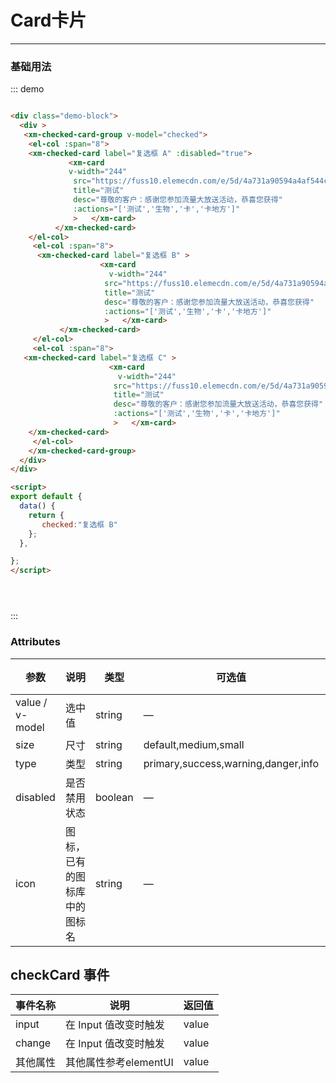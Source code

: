 
# Card卡片
----
### 基础用法
<div class="demo-block">
  <div >
   <xm-checked-card-group v-model="checked">
    <el-col :span="8">
    <xm-checked-card label="复选框 A" :disabled="true">
             <xm-card
              v-width="244"
              src="https://fuss10.elemecdn.com/e/5d/4a731a90594a4af544c0c25941171jpeg.jpeg"
              title="测试"
              desc="尊敬的客户：感谢您参加流量大放送活动，恭喜您获得"
              :actions="['测试','生物','卡','卡地方']"
              >   </xm-card>
          </xm-checked-card>
    </el-col>
     <el-col :span="8">
      <xm-checked-card label="复选框 B" >
                    <xm-card
                      v-width="244"
                     src="https://fuss10.elemecdn.com/e/5d/4a731a90594a4af544c0c25941171jpeg.jpeg"
                     title="测试"
                     desc="尊敬的客户：感谢您参加流量大放送活动，恭喜您获得"
                     :actions="['测试','生物','卡','卡地方']"
                     >   </xm-card>
           </xm-checked-card>
     </el-col>
     <el-col :span="8" >
   <xm-checked-card label="复选框 C" >
                      <xm-card
                        v-width="244"
                       src="https://fuss10.elemecdn.com/e/5d/4a731a90594a4af544c0c25941171jpeg.jpeg"
                       title="测试"
                       desc="尊敬的客户：感谢您参加流量大放送活动，恭喜您获得"
                       :actions="['测试','生物','卡','卡地方']"
                       >   </xm-card>
    </xm-checked-card>
     </el-col>
      <el-col :span="8">
         <xm-checked-card label="复选框 A" :disabled="true">
                  <xm-card
                   v-width="244"
                   src="https://fuss10.elemecdn.com/e/5d/4a731a90594a4af544c0c25941171jpeg.jpeg"
                   title="测试"
                   desc="尊敬的客户：感谢您参加流量大放送活动，恭喜您获得"
                   :actions="['测试','生物','卡','卡地方']"
                   >   </xm-card>
               </xm-checked-card>
         </el-col>
          <el-col :span="8">
           <xm-checked-card label="复选框 B" >
                         <xm-card
                           v-width="244"
                          src="https://fuss10.elemecdn.com/e/5d/4a731a90594a4af544c0c25941171jpeg.jpeg"
                          title="测试"
                          desc="尊敬的客户：感谢您参加流量大放送活动，恭喜您获得"
                          :actions="['测试','生物','卡','卡地方']"
                          >   </xm-card>
                </xm-checked-card>
          </el-col>
          <el-col :span="8">
        <xm-checked-card label="复选框 C" >
                           <xm-card
                             v-width="244"
                            src="https://fuss10.elemecdn.com/e/5d/4a731a90594a4af544c0c25941171jpeg.jpeg"
                            title="测试"
                            desc="尊敬的客户：感谢您参加流量大放送活动，恭喜您获得"
                            :actions="['测试','生物','卡','卡地方']"
                            >   </xm-card>
         </xm-checked-card>
          </el-col>
    </xm-checked-card-group>
  </div>
</div>

<script>
export default {
  data() {
    return {
       checked:"复选框 B"
    };
  },

};
</script>





::: demo
```html

<div class="demo-block">
  <div >
   <xm-checked-card-group v-model="checked">
    <el-col :span="8">
    <xm-checked-card label="复选框 A" :disabled="true">
             <xm-card
             v-width="244"
              src="https://fuss10.elemecdn.com/e/5d/4a731a90594a4af544c0c25941171jpeg.jpeg"
              title="测试"
              desc="尊敬的客户：感谢您参加流量大放送活动，恭喜您获得"
              :actions="['测试','生物','卡','卡地方']"
              >   </xm-card>
          </xm-checked-card>
    </el-col>
     <el-col :span="8">
      <xm-checked-card label="复选框 B" >
                    <xm-card
                      v-width="244"
                     src="https://fuss10.elemecdn.com/e/5d/4a731a90594a4af544c0c25941171jpeg.jpeg"
                     title="测试"
                     desc="尊敬的客户：感谢您参加流量大放送活动，恭喜您获得"
                     :actions="['测试','生物','卡','卡地方']"
                     >   </xm-card>
           </xm-checked-card>
     </el-col>
     <el-col :span="8">
   <xm-checked-card label="复选框 C" >
                      <xm-card
                        v-width="244"
                       src="https://fuss10.elemecdn.com/e/5d/4a731a90594a4af544c0c25941171jpeg.jpeg"
                       title="测试"
                       desc="尊敬的客户：感谢您参加流量大放送活动，恭喜您获得"
                       :actions="['测试','生物','卡','卡地方']"
                       >   </xm-card>
    </xm-checked-card>
     </el-col>
    </xm-checked-card-group>
  </div>
</div>

<script>
export default {
  data() {
    return {
       checked:"复选框 B"
    };
  },

};
</script>





```
:::


### Attributes
| 参数      | 说明    | 类型      | 可选值       | 默认值   |
|---------- |-------- |---------- |-------------  |-------- |
| value / v-model     | 选中值   | string    | — | —    |
| size     | 尺寸   | string  |   default,medium,small            |    —     |
| type     | 类型   | string    |   primary,success,warning,danger,info |     —    |
| disabled  | 是否禁用状态    | boolean   | —   | false   |
| icon  | 图标，已有的图标库中的图标名 | string   |  —  |  —  |

## checkCard 事件


| 事件名称      | 说明          | 返回值  |
|---------- |-------------- |---------- |
| input | 在 Input 值改变时触发 | value |
|change   | 在 Input 值改变时触发| value |
|其他属性   | 其他属性参考elementUI | value |
